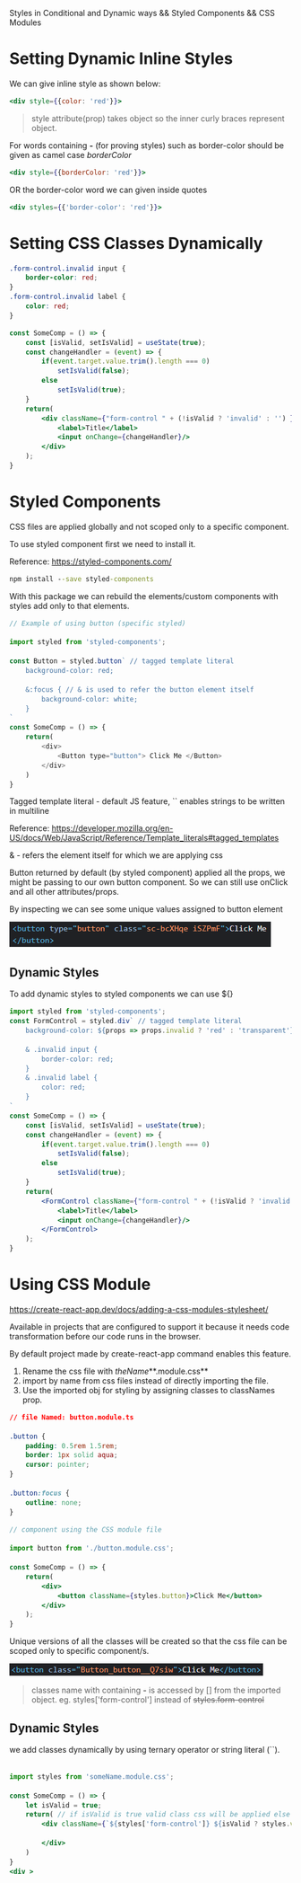 Styles in Conditional and Dynamic ways
&& Styled Components
&& CSS Modules

# Setting Dynamic Inline Styles

We can give inline style as shown below:

```jsx
<div style={{color: 'red'}}>
```

> style attribute(prop) takes object so the inner curly braces represent object.

For words containing **-** (for proving styles) such as border-color should be given as camel case *borderColor*

```jsx
<div style={{borderColor: 'red'}}>
```
OR the border-color word we can given inside quotes 

```jsx
<div styles={{'border-color': 'red'}}>
```

# Setting CSS Classes Dynamically

```css
.form-control.invalid input {
    border-color: red;
}
.form-control.invalid label {
    color: red;
}
```

```jsx
const SomeComp = () => {
    const [isValid, setIsValid] = useState(true);
    const changeHandler = (event) => {
        if(event.target.value.trim().length === 0)
            setIsValid(false);
        else 
            setIsValid(true);
    }
    return(
        <div className={"form-control " + (!isValid ? 'invalid' : '') }>
            <label>Title</label>
            <input onChange={changeHandler}/>
        </div>
    );
}
```

# Styled Components

CSS files are applied globally and not scoped only to a specific component.

To use styled component first we need to install it.

Reference: https://styled-components.com/

```cmd
npm install --save styled-components
``` 
With this package we can rebuild the elements/custom components with styles add only to that elements.

```js
// Example of using button (specific styled)

import styled from 'styled-components';

const Button = styled.button` // tagged template literal
    background-color: red;

    &:focus { // & is used to refer the button element itself
        background-color: white;
    }
` 
const SomeComp = () => {
    return(
        <div>
            <Button type="button"> Click Me </Button>
        </div>
    )
}
```
Tagged template literal - default JS feature, `` enables strings to be written in multiline 

Reference: https://developer.mozilla.org/en-US/docs/Web/JavaScript/Reference/Template_literals#tagged_templates

& - refers the element itself for which we are applying css

Button returned by default (by styled component) applied all the props, we might be passing to our own button component. So we can still use onClick and all other attributes/props.

By inspecting we can see some unique values assigned to button element

![StyledCompInspect](/public/images/StyledCompInspect.png)

## Dynamic Styles

To add dynamic styles to styled components we can use ${}

```jsx
import styled from 'styled-components';
const FormControl = styled.div` // tagged template literal
    background-color: ${props => props.invalid ? 'red' : 'transparent'}; // props given to tag will be passed here

    & .invalid input {
        border-color: red;
    }
    & .invalid label {
        color: red;
    }
` 
const SomeComp = () => {
    const [isValid, setIsValid] = useState(true);
    const changeHandler = (event) => {
        if(event.target.value.trim().length === 0)
            setIsValid(false);
        else 
            setIsValid(true);
    }
    return(
        <FormControl className={"form-control " + (!isValid ? 'invalid' : '') }>
            <label>Title</label>
            <input onChange={changeHandler}/>
        </FormControl>
    );
}
```

# Using CSS Module

https://create-react-app.dev/docs/adding-a-css-modules-stylesheet/

Available in projects that are configured to support it because it needs code transformation before our code runs in the browser.

By default project made by create-react-app command enables this feature.

1. Rename the css file with *theName***.module.css**
2. import by name from css files instead of directly importing the file.
3. Use the imported obj for styling by assigning classes to classNames prop.

```css
// file Named: button.module.ts

.button {
    padding: 0.5rem 1.5rem;
    border: 1px solid aqua;
    cursor: pointer;
}

.button:focus {
    outline: none;
}

```

```jsx
// component using the CSS module file

import button from './button.module.css';

const SomeComp = () => {
    return(
        <div>
            <button className={styles.button}>Click Me</button>
        </div>
    );
}
```

Unique versions of all the classes will be created so that the css file can be scoped only to specific component/s.

![CSSModuleInspect](/public/images/CSSModuleInspect.png)

> classes name with containing **-** is accessed by [] from the imported object. eg. styles['form-control'] instead of ~~styles.form-control~~

## Dynamic Styles

we add classes dynamically by using ternary operator or string literal (``).

```jsx

import styles from 'someName.module.css';

const SomeComp = () => {
    let isValid = true;
    return( // if isValid is true valid class css will be applied else invalid class css.
        <div className={`${styles['form-control']} ${isValid ? styles.valid : styles.invalid}`}>

        </div>
    )
}
<div >
````


